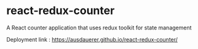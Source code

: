 # react-redux-counter
 A React counter application that uses redux toolkit for state management

Deployment link : https://ausdauerer.github.io/react-redux-counter/
